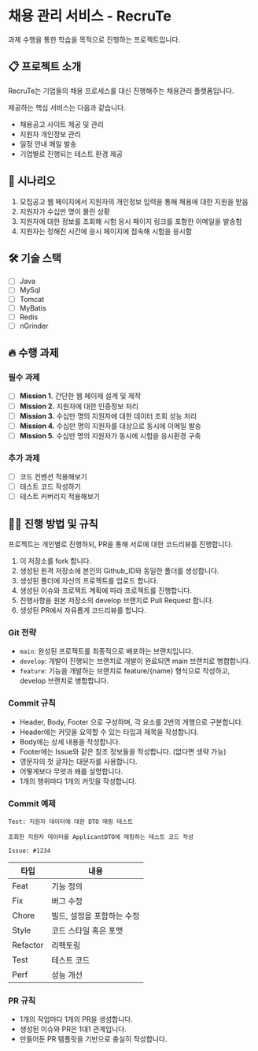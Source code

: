 # 채용 관리 서비스 - RecruTe

과제 수행을 통한 학습을 목적으로 진행하는 프로젝트입니다.

## 📋 프로젝트 소개

RecruTe는 기업들의 채용 프로세스를 대신 진행해주는 채용관리 플랫폼입니다.

제공하는 핵심 서비스는 다음과 같습니다.

-   채용공고 사이트 제공 및 관리
-   지원자 개인정보 관리
-   일정 안내 메일 발송
-   기업별로 진행되는 테스트 환경 제공

## 📝 시나리오

1. 모집공고 웹 페이지에서 지원자의 개인정보 입력을 통해 채용에 대한 지원을 받음
2. 지원자가 수십만 명이 몰린 상황
3. 지원자에 대한 정보를 조회해 시험 응시 페이지 링크를 포함한 이메일을 발송함
4. 지원자는 정해진 시간에 응시 페이지에 접속해 시험을 응시함

## 🛠️ 기술 스택

-   [ ] Java
-   [ ] MySql
-   [ ] Tomcat
-   [ ] MyBatis
-   [ ] Redis
-   [ ] nGrinder

## 🔥 수행 과제

### 필수 과제

-   [ ] **Mission 1.** 간단한 웹 페이제 설계 및 제작
-   [ ] **Mission 2.** 지원자에 대한 인증정보 처리
-   [ ] **Mission 3.** 수십만 명의 지원자에 대한 데이터 조회 성능 처리
-   [ ] **Mission 4.** 수십만 명의 지원자를 대상으로
        동시에 이메일 발송
-   [ ] **Mission 5.** 수십만 명의 지원자가 동시에 시험을 응시환경 구축

### 추가 과제

-   [ ] 코드 컨벤션 적용해보기
-   [ ] 테스트 코드 작성하기
-   [ ] 테스트 커버리지 적용해보기

## 🤷‍♂️ 진행 방법 및 규칙

프로젝트는 개인별로 진행하되, PR을 통해 서로에 대한 코드리뷰를 진행합니다.

1. 이 저장소를 fork 합니다.
2. 생성된 원격 저장소에 본인의 Github_ID와 동일한 폴더를 생성합니다.
3. 생성된 폴더에 자신의 프로젝트를 업로드 합니다.
4. 생성된 이슈와 프로젝트 계획에 따라 프로젝트를 진행합니다.
5. 진행사항을 원본 저장소의 develop 브랜치로 Pull Request 합니다.
6. 생성된 PR에서 자유롭게 코드리뷰를 합니다.

### Git 전략

-   `main`: 완성된 프로젝트를 최종적으로 배포하는 브랜치입니다.
-   `develop`: 개발이 진행되는 브랜치로 개발이 완료되면 main 브랜치로 병합합니다.
-   `feature`: 기능을 개발하는 브랜치로 feature/{name} 형식으로 작성하고, develop 브랜치로 병합합니다.

### Commit 규칙

-   Header, Body, Footer 으로 구성하며, 각 요소를 2번의 개행으로 구분합니다.
-   Header에는 커밋을 요약할 수 있는 타입과 제목을 작성합니다.
-   Body에는 상세 내용을 작성합니다.
-   Footer에는 Issue와 같은 참조 정보들을 작성합니다. (없다면 생략 가능)
-   영문자의 첫 글자는 대문자를 사용합니다.
-   어떻게보다 무엇과 왜를 설명합니다.
-   1개의 행위마다 1개의 커밋을 작성합니다.

### Commit 예제

```
Test: 지원자 데이터에 대한 DTO 매핑 테스트

조회한 지원자 데이터를 ApplicantDTO에 매핑하는 테스트 코드 작성

Issue: #1234
```

| 타입     | 내용                  |
| -------- | --------------------- |
| Feat     | 기능 정의             |
| Fix      | 버그 수정             |
| Chore    | 빌드, 설정을 포함하는 수정 |
| Style    | 코드 스타일 혹은 포맷 |
| Refactor | 리팩토링              |
| Test     | 테스트 코드           |
| Perf     | 성능 개선             |

### PR 규칙

-   1개의 작업마다 1개의 PR을 생성합니다.
-   생성된 이슈와 PR은 1대1 관계입니다.
-   만들어둔 PR 템플릿을 기반으로 충실히 작성합니다.
